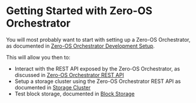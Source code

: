 # Getting Started with Zero-OS Orchestrator

You will most probably want to start with setting up a Zero-OS Orchestrator, as documented in [Zero-OS Orchestrator Development Setup](/docs/setup/dev.md).

This will allow you then to:
- Interact with the REST API exposed by the Zero-OS Orchestrator, as discussed in [Zero-OS Orchestrator REST API](/docs/api.md)
- Setup a storage cluster using the Zero-OS Orchestrator REST API as documented in [Storage Cluster](/docs/storagecluster/storagecluster.md)
- Test block storage, documented in [Block Storage](/docs/blockstorage/blockstorage.md)
